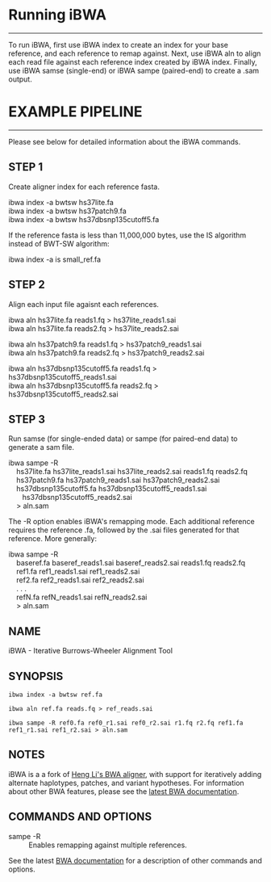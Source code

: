 # Running iBWA

***

To run iBWA, first use iBWA index to create an index for your base reference, and each reference to remap against. Next, use iBWA aln to align each read file against each reference index created by iBWA index. Finally, use iBWA samse (single-end) or iBWA sampe (paired-end) to create a .sam output. 

# EXAMPLE PIPELINE

***

Please see below for detailed information about the iBWA commands.

## STEP 1
Create aligner index for each reference fasta.

<p class='terminal' markdown='1'>
ibwa index -a bwtsw hs37lite.fa<br/>
ibwa index -a bwtsw hs37patch9.fa<br/>
ibwa index -a bwtsw hs37dbsnp135cutoff5.fa
</p>

If the reference fasta is less than 11,000,000 bytes, use the IS algorithm instead of BWT-SW algorithm:

<p class='terminal' markdown='1'>
ibwa index -a is small_ref.fa
</p>

## STEP 2
Align each input file agaisnt each references.

<p class='terminal' markdown='1'>
ibwa aln hs37lite.fa reads1.fq > hs37lite_reads1.sai<br/>
ibwa aln hs37lite.fa reads2.fq > hs37lite_reads2.sai
</p>
<p class='terminal' markdown='1'>
ibwa aln hs37patch9.fa reads1.fq > hs37patch9_reads1.sai<br/>
ibwa aln hs37patch9.fa reads2.fq > hs37patch9_reads2.sai
</p>
<p class='terminal' markdown='1'>
ibwa aln hs37dbsnp135cutoff5.fa reads1.fq > hs37dbsnp135cutoff5_reads1.sai<br/>
ibwa aln hs37dbsnp135cutoff5.fa reads2.fq > hs37dbsnp135cutoff5_reads2.sai
</p>

## STEP 3
Run samse (for single-ended data) or sampe (for paired-end data) to generate a sam file.

<p class='terminal' markdown='1'>
ibwa sampe -R<br/>
    &nbsp;&nbsp;&nbsp; hs37lite.fa hs37lite_reads1.sai hs37lite_reads2.sai reads1.fq reads2.fq<br/>
    &nbsp;&nbsp;&nbsp; hs37patch9.fa hs37patch9_reads1.sai hs37patch9_reads2.sai<br/>
    &nbsp;&nbsp;&nbsp; hs37dbsnp135cutoff5.fa hs37dbsnp135cutoff5_reads1.sai<br/>
    &nbsp;&nbsp;&nbsp;&nbsp;&nbsp;&nbsp; hs37dbsnp135cutoff5_reads2.sai<br/>
    &nbsp;&nbsp;&nbsp; > aln.sam
</p>

The -R option enables iBWA's remapping mode. Each additional reference requires the reference .fa, followed by the .sai files generated for that reference. More generally:

<p class='terminal' markdown='1'>
ibwa sampe -R<br/>
    &nbsp;&nbsp;&nbsp; baseref.fa baseref_reads1.sai baseref_reads2.sai reads1.fq reads2.fq<br/>
    &nbsp;&nbsp;&nbsp; ref1.fa ref1_reads1.sai ref1_reads2.sai<br/>
    &nbsp;&nbsp;&nbsp; ref2.fa ref2_reads1.sai ref2_reads2.sai<br/>
    &nbsp;&nbsp;&nbsp; .&nbsp;.&nbsp;.<br/>
    &nbsp;&nbsp;&nbsp; refN.fa refN_reads1.sai refN_reads2.sai<br/>
    &nbsp;&nbsp;&nbsp; > aln.sam
</p>

## NAME
iBWA - Iterative Burrows-Wheeler Alignment Tool

## SYNOPSIS
    ibwa index -a bwtsw ref.fa

    ibwa aln ref.fa reads.fq > ref_reads.sai

    ibwa sampe -R ref0.fa ref0_r1.sai ref0_r2.sai r1.fq r2.fq ref1.fa ref1_r1.sai ref1_r2.sai > aln.sam

## NOTES
iBWA is a a fork of [Heng Li's BWA aligner](http://bio-bwa.sourceforge.net), with support for iteratively adding alternate haplotypes, patches, and variant hypotheses. For information about other BWA features, please see the [latest BWA documentation](http://bio-bwa.sourceforge.net/bwa.shtml).

## COMMANDS AND OPTIONS
<dl>
<dt>sampe -R</dt>
<dd>Enables remapping against multiple references.</dd>
</dl>

See the latest [BWA documentation](http://bio-bwa.sourceforge.net/bwa.shtml) for a description of other commands and options. 

